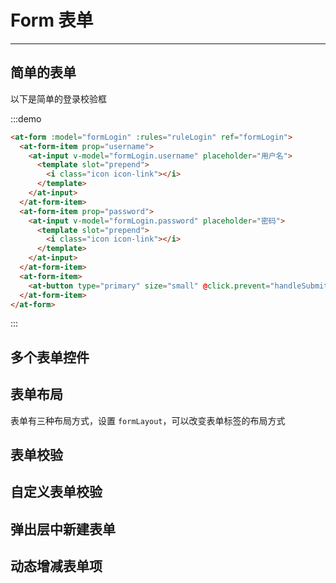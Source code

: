
# Form 表单

----

## 简单的表单

以下是简单的登录校验框

:::demo

```html
<at-form :model="formLogin" :rules="ruleLogin" ref="formLogin">
  <at-form-item prop="username">
    <at-input v-model="formLogin.username" placeholder="用户名">
      <template slot="prepend">
        <i class="icon icon-link"></i>
      </template>
    </at-input>
  </at-form-item>
  <at-form-item prop="password">
    <at-input v-model="formLogin.password" placeholder="密码">
      <template slot="prepend">
        <i class="icon icon-link"></i>
      </template>
    </at-input>
  </at-form-item>
  <at-form-item>
    <at-button type="primary" size="small" @click.prevent="handleSubmit('formLogin')">登录</at-button>
  </at-form-item>
</at-form>
```

:::

## 多个表单控件

## 表单布局

表单有三种布局方式，设置 `formLayout`，可以改变表单标签的布局方式

## 表单校验

## 自定义表单校验

## 弹出层中新建表单

## 动态增减表单项

<script>
  export default {
    data () {
      return {
        formLogin: {
          username: '',
          password: ''
        },
        ruleLogin: {
          username: [{
            required: true,
            message: '请输入用户名',
            trigger: 'blur'
          }],
          password: [{
            required: true,
            message: '请输入密码',
            trigger: 'blur'
          }, {
            type: 'string',
            min: 6,
            message: '密码长度不能小于6',
            trigger: 'blur'
          }]
        }
      }
    },
    methods: {
      handleSubmit (name) {
        this.$refs[name].validate(valid => {
          if (valid) {
            this.$notify({
              type: 'success',
              message: '提交成功'
            })
          } else {
            this.$notify({
              type: 'error',
              message: '校验失败'
            })
          }
        })
      }
    }
  }
</script>

<style lang="sass" scoped>
.at-input {
  width: 200px;
}
</style>
